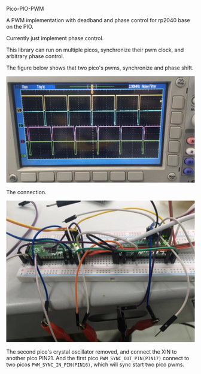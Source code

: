 Pico-PIO-PWM

A PWM implementation with deadband and phase control for rp2040 base on the PIO.

Currently just implement phase control.

This library can run on multiple picos, synchronize their pwm clock, and arbitrary
phase control.

The figure below shows that two pico's pwms, synchronize and phase shift.

![pwm_fig](./imgs/pwm.jpg)

The connection.

![connection_fig](./imgs/connection.jpg)

The second pico's crystal oscillator removed, and connect the XIN to another pico PIN21. And the first pico `PWM_SYNC_OUT_PIN(PIN17)` connect to two picos `PWM_SYNC_IN_PIN(PIN16)`, which will sync start two pico pwms.
